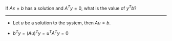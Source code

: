 If $Ax = b$ has a solution and $A^Ty = 0$, what is the value of $y^T b$?

<hr>



- Let $u$ be a solution to the system, then $Au=b$. 



- $b^{T} y=( Au)^{T} y=u^{T} A^{T} y=0$